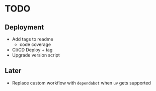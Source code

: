 # TODO

## Deployment

- Add tags to readme
  - code coverage
- CI/CD Deploy + tag
- Upgrade version script

## Later

- Replace custom workflow with `dependabot` when `uv` gets supported
